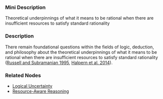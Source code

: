 ### Mini Description

Theoretical underpinnings of what it means to be rational when there are insufficient resources to satisfy standard rationality

### Description

There remain foundational questions within the fields of logic, deduction, and philosophy about the theoretical underpinnings of what it means to be rational when there are insufficient resources to satisfy standard rationality ([Russell and Subramanian 1995](https://www.jair.org/media/133/live-133-1446-jair.pdf), [Halpern et al. 2014](http://www.cs.cornell.edu/home/halpern/papers/rbdec.pdf)).

### Related Nodes

- [Logical Uncertainty](/Value_Alignment/Foundations/Foundations_of_Rational_Agency/Logical_Uncertainty/Logical_Uncertainty.md)
- [Resource-Aware Reasoning](/Value_Alignment/Validation/Increasing_Contextual_Awareness/Uncertainty_Identification_and_Management/Resource-Aware_Reasoning/Resource-Aware_Reasoning.md)
